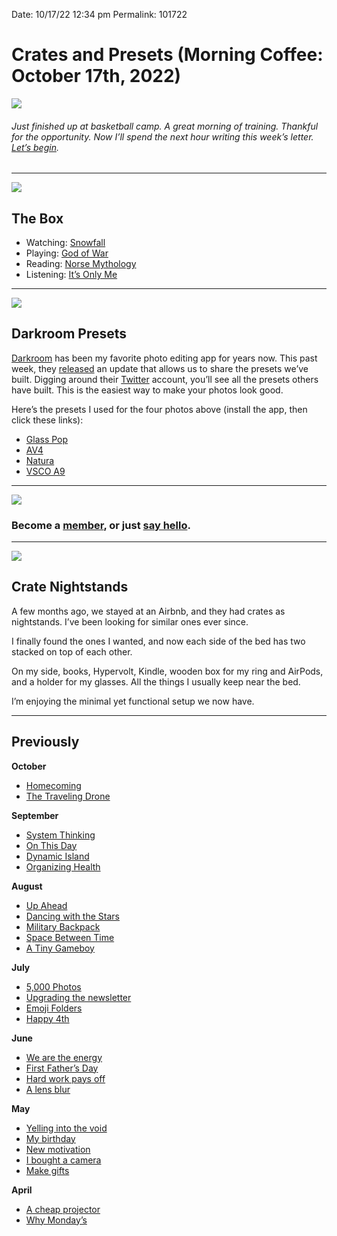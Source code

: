 
Date: 10/17/22 12:34 pm
Permalink: 101722

# Crates and Presets (Morning Coffee: October 17th, 2022)

![](https://i.imgur.com/tQJ8Kfq.jpg)

###### Just finished up at basketball camp. A great morning of training. Thankful for the opportunity. Now I’ll spend the next hour writing this week’s letter. [Let’s begin](mailto:nashp@me.com).

---- 

![](https://blotcdn.com/blog_7d9c6729f90a4fd68ca68a09e88009f0/_image_cache/7cf7610f-df38-435d-8654-200d185511c1.gif)

## The Box

- Watching: [Snowfall](https://www.fxnetworks.com/shows/snowfall)
- Playing: [God of War](https://www.playstation.com/en-us/god-of-war/)
- Reading: [Norse Mythology](https://www.amazon.com/Norse-Mythology-Neil-Gaiman/dp/039360909X/ref=nodl_?dplnkId=1e6207fd-3091-474a-bf0a-2e9c60773974)
- Listening: [It’s Only Me](https://music.apple.com/us/album/its-only-me/1648587138)

---- 

![](https://i.imgur.com/HkrAZ7A.jpg)

## Darkroom Presets

[Darkroom](https://apps.apple.com/us/app/darkroom-photo-video-editor/id953286746) has been my favorite photo editing app for years now. This past week, they [released](https://darkroom.co/blog/2022-10-preset-sharing) an update that allows us to share the presets we’ve built. Digging around their [Twitter](https://twitter.com/usedarkroom/status/1580570901057130497) account, you’ll see all the presets others have built. This is the easiest way to make your photos look good. 

Here’s the presets I used for the four photos above (install the app, then click these links): 

- [Glass Pop](https://darkroom.co/preset/6BCE3248-694F-4209-AC84-61AD58B10B0A)
- [AV4](https://darkroom.co/preset/D9E6C4FC-D46F-474F-A8F3-02342688C3F3)
- [Natura](https://darkroom.co/preset/302D9C13-78B0-4EF8-9FC1-526B33CA10F4)
- [VSCO A9](https://darkroom.co/preset/623D7699-F49A-4420-83F8-2E984171FC8D)

---- 

![](https://blotcdn.com/blog_7d9c6729f90a4fd68ca68a09e88009f0/_image_cache/a3a14dfa-5fbe-4467-9334-08637c451f11.png)

### Become a [member](https://www.patreon.com/nashp), or just [say hello](mailto:nashp@me.com).

---- 

![](https://i.imgur.com/SVMo1Tg.jpg)

## Crate Nightstands

A few months ago, we stayed at an Airbnb, and they had crates as nightstands. I’ve been looking for similar ones ever since.

I finally found the ones I wanted, and now each side of the bed has two stacked on top of each other.

On my side, books, Hypervolt, Kindle, wooden box for my ring and AirPods, and a holder for my glasses. All the things I usually keep near the bed. 

I’m enjoying the minimal yet functional setup we now have.

---- 

## Previously

**October**

- [Homecoming](https://nashp.com/101022)
- [The Traveling Drone](https://nashp.com/100322)

**September**

- [System Thinking](https://nashp.com/092622)
- [On This Day](https://nashp.com/091922)
- [Dynamic Island](https://nashp.com/091222)
- [Organizing Health](https://nashp.com/090522)

**August**

- [Up Ahead](https://nashp.com/082922)
- [Dancing with the Stars](https://nashp.com/082222)
- [Military Backpack](https://nashp.com/081522)
- [Space Between Time](https://nashp.com/080822)
- [A Tiny Gameboy](https://nashp.com/080122)

**July**

- [5,000 Photos](https://nashp.com/072522 "5,000 Photos (Morning Coffee: July 25th, 2022)")
- [Upgrading the newsletter](https://nashp.com/071822)
- [Emoji Folders](https://nashp.com/071122)
- [Happy 4th](https://nashp.com/07042)

**June**

- [We are the energy](https://nashp.com/06272)
- [First Father’s Day](https://nashp.com/062022)
- [Hard work pays off](https://nashp.com/061322)
- [A lens blur](https://nashp.com/060622)

**May**

- [Yelling into the void](https://nashp.com/053022)
- [My birthday](https://nashp.com/052322)
- [New motivation](https://nashp.com/051622)
- [I bought a camera](https://nashp.com/509221342)
- [Make gifts](https://nashp.com/502221547)

**April**

- [A cheap projector](https://nashp.com/mc42522)
- [Why Monday’s](https://nashp.com/mc41822)